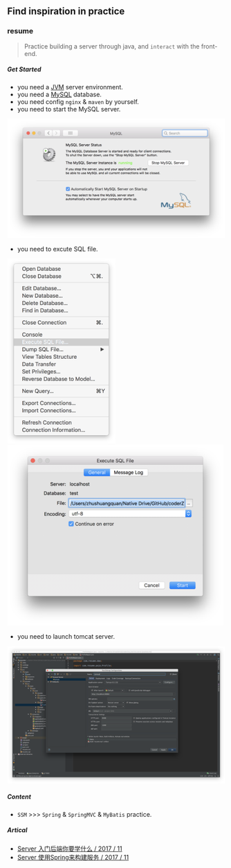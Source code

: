 ## Find inspiration in practice

### resume
>Practice building a server through java, and `interact` with the front-end.

##### Get Started
- you need a [JVM](https://www.java.com/zh_CN/) server environment.
- you need a [MySQL](https://www.mysql.com/downloads/) database.
- you need config `nginx` & `maven` by yourself.
- you need to start the MySQL server.

<img src="./resume/contents/img1.png" width="600">

- you need to excute SQL file.

<img src="./resume/contents/img3.png" width="250">
<img src="./resume/contents/img2.png" width="500">

- you need to launch tomcat server.

<img src="./resume/contents/img4.png">

##### Content

- `SSM` >>> `Spring` & `SpringMVC` & `MyBatis` practice.

##### Artical
- [Server 入门后端你要学什么 / 2017 / 11](https://coderzsq.github.io/2017/11/Server-%E5%85%A5%E9%97%A8%E5%90%8E%E7%AB%AF%E4%BD%A0%E8%A6%81%E5%AD%A6%E4%BB%80%E4%B9%88/)
- [Server 使用Spring来构建服务 / 2017 / 11](https://coderzsq.github.io/2017/11/Server-%E4%BD%BF%E7%94%A8Spring%E6%9D%A5%E6%9E%84%E5%BB%BA%E6%9C%8D%E5%8A%A1/)